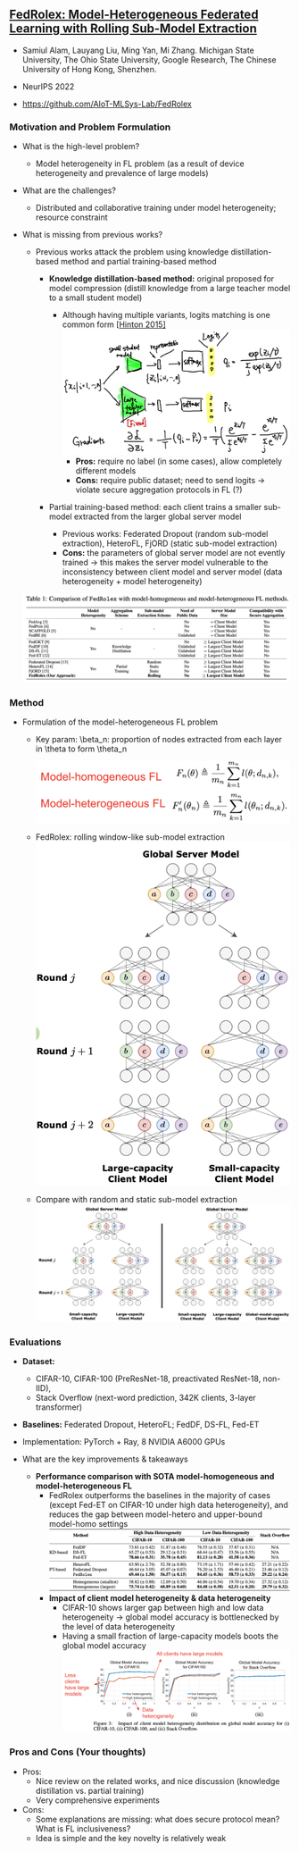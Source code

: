 ## [FedRolex: Model-Heterogeneous Federated Learning with Rolling Sub-Model Extraction](https://arxiv.org/abs/2212.01548)

* Samiul Alam, Lauyang Liu, Ming Yan, Mi Zhang. Michigan State University, The Ohio State University, Google Research, The Chinese University of Hong Kong, Shenzhen.

* NeurIPS 2022

* https://github.com/AIoT-MLSys-Lab/FedRolex

### Motivation and Problem Formulation

* What is the high-level problem?

  * Model heterogeneity in FL problem (as a result of device heterogeneity and prevalence of large models)

* What are the challenges?

  * Distributed and collaborative training under model heterogeneity; resource constraint

* What is missing from previous works?

  * Previous works attack the problem using knowledge distillation-based method and partial training-based method

    * **Knowledge distillation-based method:** original proposed for model compression (distill knowledge from a large teacher model to a small student model)
      * Although having multiple variants, logits matching is one common form [[Hinton 2015\]](https://arxiv.org/abs/1503.02531)
        ![knowledge_distillation](./knowledge_distillation.jpg)
        * **Pros:** require no label (in some cases), allow completely different models
        * **Cons:** require public dataset; need to send logits -> violate secure aggregation protocols in FL (?)


    * Partial training-based method: each client trains a smaller sub-model extracted from the larger global server model
      * Previous works: Federated Dropout (random sub-model extraction), HeteroFL, FjORD (static sub-model extraction)
      * **Cons:** the parameters of global server model are not evently trained -> this makes the server model vulnerable to the inconsistency between client model and server model (data heterogeneity + model heterogeneity)


  ![related_works](./related_works.png)

### Method

* Formulation of the model-heterogeneous FL problem

  * Key param: \beta_n: proportion of nodes extracted from each layer in \theta to form \theta_n

    ![problem_formulation](./problem_formulation.png)

  * FedRolex: rolling window-like sub-model extraction
    ![fedrolex](./fedrolex.png)

  * Compare with random and static sub-model extraction
    ![previous](./previous.png)


### Evaluations

* **Dataset:** 
  * CIFAR-10, CIFAR-100 (PreResNet-18, preactivated ResNet-18, non-IID), 
  * Stack Overflow (next-word prediction, 342K clients, 3-layer transformer)

* **Baselines:** Federated Dropout, HeteroFL; FedDF, DS-FL, Fed-ET
* Implementation: PyTorch + Ray, 8 NVIDIA A6000 GPUs
* What are the key improvements & takeaways
  * **Performance comparison with SOTA model-homogeneous and model-heterogeneous FL**
    * FedRolex outperforms the baselines in the majority of cases (except Fed-ET on CIFAR-10 under high data heterogeneity), and reduces the gap between model-hetero and upper-bound model-homo settings
      ![result1](./result1.png)
    * **Impact of client model heterogeneity & data heterogeneity**
      * CIFAR-10 shows larger gap between high and low data heterogeneity -> global model accuracy is bottlenecked by the level of data heterogeneity
      * Having a small fraction of large-capacity models boots the global model accuracy
        ![result2](./result2.png)


### Pros and Cons (Your thoughts)

* Pros: 
  * Nice review on the related works, and nice discussion (knowledge distillation vs. partial training)
  * Very comprehensive experiments
* Cons: 
  * Some explanations are missing: what does secure protocol mean? What is FL inclusiveness?
  * Idea is simple and the key novelty is relatively weak